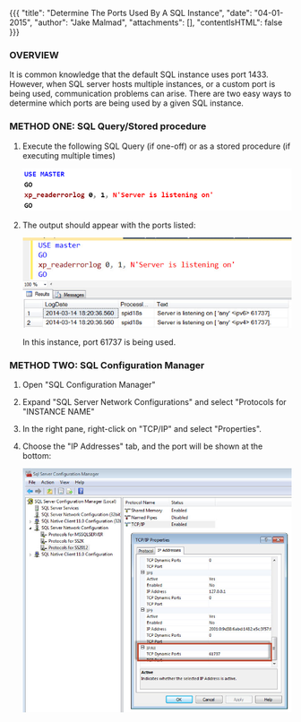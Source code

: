 {{{
  "title": "Determine The Ports Used By A SQL Instance",
  "date": "04-01-2015",
  "author": "Jake Malmad",
  "attachments": [],
  "contentIsHTML": false
}}}

### OVERVIEW
It is common knowledge that the default SQL instance uses port 1433. However, when SQL server hosts multiple instances, or a custom port is being used, communication problems can arise. There are two easy ways to determine which ports are being used by a given SQL instance.

### METHOD ONE: SQL Query/Stored procedure
1. Execute the following SQL Query (if one-off) or as a stored procedure (if executing multiple times)

    ![Query](../images/determine-the-ports-used-by-a-sql-instance-01.png)

2. The output should appear with the ports listed:

    ![Query Result](../images/determine-the-ports-used-by-a-sql-instance-02.png)

    In this instance, port 61737 is being used.


### METHOD TWO: SQL Configuration Manager

1. Open "SQL Configuration Manager"

2. Expand "SQL Server Network Configurations" and select "Protocols for "INSTANCE NAME"

3. In the right pane, right-click on "TCP/IP" and select "Properties".

4. Choose the "IP Addresses" tab, and the port will be shown at the bottom:

    ![SQL PORT](../images/determine-the-ports-used-by-a-sql-instance-03.png)
